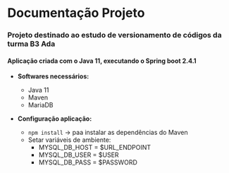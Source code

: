 # Documentação Projeto

### Projeto destinado ao estudo de versionamento de códigos da turma B3 Ada

#### Aplicação criada com o __Java 11__, executando o __Spring boot 2.4.1__

* __Softwares necessários:__
  * Java 11
  * Maven
  * MariaDB


* __Configuração aplicação:__
  * `npm install` -> paa instalar as dependências do Maven
  * Setar variáveis de ambiente:
    * MYSQL_DB_HOST = $URL_ENDPOINT
    * MYSQL_DB_USER = $USER
    * MYSQL_DB_PASS = $PASSWORD
